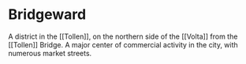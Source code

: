 # Bridgeward

A district in the [[Tollen]], on the northern side of the [[Volta]] from the [[Tollen]] Bridge. A major center of commercial activity in the city, with numerous market streets.